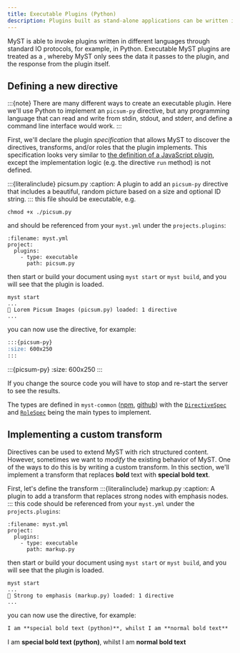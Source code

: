 ```yaml
---
title: Executable Plugins (Python)
description: Plugins built as stand-alone applications can be written in languages such as Python, and may be more familiar to some developers.
---
```


MyST is able to invoke plugins written in different languages through standard IO protocols, for example, in Python. Executable MyST plugins are treated as a [](wiki:black_box), whereby MyST only sees the data it passes to the plugin, and the response from the plugin itself.

## Defining a new directive

:::{note}
There are many different ways to create an executable plugin. Here we'll use Python to implement an `picsum-py` directive, but any programming language that can read and write from stdin, stdout, and stderr, and define a command line interface would work.
:::

First, we'll declare the plugin _specification_ that allows MyST to discover the directives, transforms, and/or roles that the plugin implements. This specification looks very similar to [the definition of a JavaScript plugin](javascript-plugins.md#picsum-js-source), except the implementation logic (e.g. the directive `run` method) is not defined.

:::{literalinclude} picsum.py
:caption: A plugin to add an `picsum-py` directive that includes a beautiful, random picture based on a size and optional ID string.
:::
this file should be executable, e.g.

```{code} shell
chmod +x ./picsum.py
```

and should be referenced from your `myst.yml` under the `projects.plugins`:

```{code} yaml
:filename: myst.yml
project:
  plugins:
    - type: executable
      path: picsum.py
```

then start or build your document using `myst start` or `myst build`, and you will see that the plugin is loaded.

```text
myst start
...
🔌 Lorem Picsum Images (picsum.py) loaded: 1 directive
...
```

you can now use the directive, for example:

```markdown
:::{picsum-py}
:size: 600x250
:::
```

:::{picsum-py}
:size: 600x250
:::

If you change the source code you will have to stop and re-start the server to see the results.

The types are defined in `myst-common` ([npm](https://www.npmjs.com/package/myst-common), [github](https://github.com/jupyter-book/mystmd/tree/main/packages/myst-common)) with the [`DirectiveSpec`](https://github.com/jupyter-book/mystmd/blob/9965925030c3fab6f34c20d11eeee7ffdafa73df/packages/myst-common/src/types.ts#L68-L77) and [`RoleSpec`](https://github.com/jupyter-book/mystmd/blob/9965925030c3fab6f34c20d11eeee7ffdafa73df/packages/myst-common/src/types.ts#L79-L85) being the main types to implement.

## Implementing a custom transform

Directives can be used to extend MyST with rich structured content. However, sometimes we want to _modify_ the existing behavior of MyST. One of the ways to do this is by writing a custom transform. In this section, we'll implement a transform that replaces **bold** text with **special bold text**.

First, let's define the transform
:::{literalinclude} markup.py
:caption: A plugin to add a transform that replaces strong nodes with emphasis nodes.
:::
this code should be referenced from your `myst.yml` under the `projects.plugins`:

```{code} yaml
:filename: myst.yml
project:
  plugins:
    - type: executable
      path: markup.py
```

then start or build your document using `myst start` or `myst build`, and you will see that the plugin is loaded.

```text
myst start
...
🔌 Strong to emphasis (markup.py) loaded: 1 directive
...
```

you can now use the directive, for example:

```markdown
I am **special bold text (python)**, whilst I am **normal bold text**
```

I am **special bold text (python)**, whilst I am **normal bold text**
